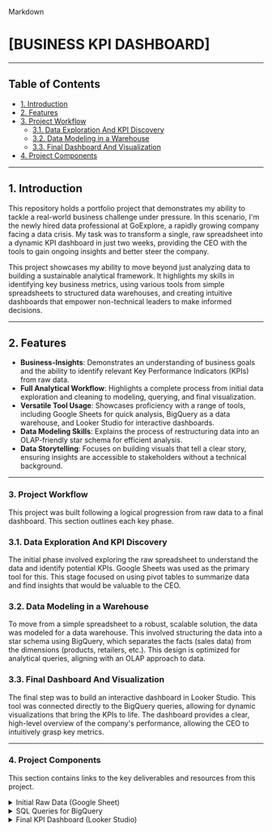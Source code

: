 Markdown

# [BUSINESS KPI DASHBOARD]

---

## Table of Contents

- [1. Introduction](#1-introduction)
- [2. Features](#2-features)
- [3. Project Workflow](#3-project-workflow)
  - [3.1. Data Exploration And KPI Discovery](#31-data-exploration-and-kpi-discovery)
  - [3.2. Data Modeling in a Warehouse](#32-data-modeling-in-a-warehouse)
  - [3.3. Final Dashboard And Visualization](#33-final-dashboard-and-visualization)
- [4. Project Components](#4-project-components)

---

## 1. Introduction

This repository holds a portfolio project that demonstrates my ability to tackle a real-world business challenge under pressure. In this scenario, I'm the newly hired data professional at GoExplore, a rapidly growing company facing a data crisis. My task was to transform a single, raw spreadsheet into a dynamic KPI dashboard in just two weeks, providing the CEO with the tools to gain ongoing insights and better steer the company.

This project showcases my ability to move beyond just analyzing data to building a sustainable analytical framework. It highlights my skills in identifying key business metrics, using various tools from simple spreadsheets to structured data warehouses, and creating intuitive dashboards that empower non-technical leaders to make informed decisions.

---

## 2. Features

- **Business-Insights**: Demonstrates an understanding of business goals and the ability to identify relevant Key Performance Indicators (KPIs) from raw data.
- **Full Analytical Workflow**: Highlights a complete process from initial data exploration and cleaning to modeling, querying, and final visualization.
- **Versatile Tool Usage**: Showcases proficiency with a range of tools, including Google Sheets for quick analysis, BigQuery as a data warehouse, and Looker Studio for interactive dashboards.
- **Data Modeling Skills**: Explains the process of restructuring data into an OLAP-friendly star schema for efficient analysis.
- **Data Storytelling**: Focuses on building visuals that tell a clear story, ensuring insights are accessible to stakeholders without a technical background.

---

### 3. Project Workflow

This project was built following a logical progression from raw data to a final dashboard. This section outlines each key phase.

### 3.1. Data Exploration And KPI Discovery
The initial phase involved exploring the raw spreadsheet to understand the data and identify potential KPIs. Google Sheets was used as the primary tool for this. This stage focused on using pivot tables to summarize data and find insights that would be valuable to the CEO.

### 3.2. Data Modeling in a Warehouse
To move from a simple spreadsheet to a robust, scalable solution, the data was modeled for a data warehouse. This involved structuring the data into a star schema using BigQuery, which separates the facts (sales data) from the dimensions (products, retailers, etc.). This design is optimized for analytical queries, aligning with an OLAP approach to data.

### 3.3. Final Dashboard And Visualization
The final step was to build an interactive dashboard in Looker Studio. This tool was connected directly to the BigQuery queries, allowing for dynamic visualizations that bring the KPIs to life. The dashboard provides a clear, high-level overview of the company's performance, allowing the CEO to intuitively grasp key metrics.

---

### 4. Project Components

This section contains links to the key deliverables and resources from this project.

<details>
<summary>Initial Raw Data (Google Sheet)</summary>
<br>
This spreadsheet contains the raw data that served as the starting point for the entire project. It's where the initial exploration and KPI discovery took place.
<br>
<a href="https://docs.google.com/spreadsheets/d/1Ha5fPKU8lrVWPSfVkhw9XGEvXldpoc39vjFBeax_UO0/edit?gid=1031855285#gid=1031855285">View Google Sheet</a>
</details>

<details>
<summary>SQL Queries for BigQuery</summary>
<br>
The SQL queries used for this project demonstrate our process of transforming raw data into structured, analytical insights for the dashboard. Due to the data retention policy of the free BigQuery service, a screenshot of the queries has been preserved to document our work.
<br>
<a href="https://github.com/Cebulva/business-kpi-dashboard/blob/main/Screenshots/BigQueryRevenueQuery.png">View SQL Revenue Query</a>
</details>

<details>
<summary>Final KPI Dashboard (Looker Studio)</summary>
<br>
The final interactive dashboard built to provide the CEO with a clear, ongoing view of GoExplore’s performance. This dashboard visualizes the key metrics and insights derived from the data analysis.
<br>
<a href="https://lookerstudio.google.com/reporting/928e4db6-c643-41d3-a4b2-d90d151dd09a">View Dashboard</a>
</details>
